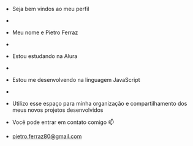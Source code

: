 - Seja bem vindos ao meu perfil
- 
- Meu nome e Pietro Ferraz
- 
- Estou estudando na Alura
- 
- Estou me desenvolvendo na linguagem JavaScript
- 
- Utilizo esse espaço para minha organização e compartilhamento dos meus novos projetos desenvolvidos
  
- Você pode entrar em contato comigo 📫

- pietro.ferraz80@gmail.com

